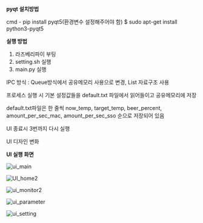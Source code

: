 **pyqt 설치방법**

<window>
cmd - pip install pyqt5(환경변수 설정해주어야 함)

<raspberry>
$ sudo apt-get install python3-pyqt5
  
  
**실행 방법**
  1. 라즈베리파이 부팅
  2. setting.sh 실행
  3. main.py 실행


IPC 방식 : Queue방식에서 공유메모리 사용으로 변경, List 자료구조 사용

프로세스 실행 시 기본 설정값들을 default.txt 파일에서 읽어들이고 공유메모리에 저장

default.txt파일은 한 줄씩 now_temp, target_temp, beer_percent, amount_per_sec_mac, amount_per_sec_sso 순으로 저장되어 있음

UI 종료시 3번까지 다시 실행

UI 디자인 변화

**UI 실행 화면**

![ui_main](https://user-images.githubusercontent.com/81142510/122669953-7c28a600-d1fa-11eb-8cd1-ddc28abf4fbe.PNG)

![UI_home2](https://user-images.githubusercontent.com/81142510/121378428-28a69480-c97e-11eb-9fc3-6ff26b25649f.PNG)

![ui_monitor2](https://user-images.githubusercontent.com/81142510/121378548-4116af00-c97e-11eb-8e78-3c943aeec30f.PNG)

![ui_parameter](https://user-images.githubusercontent.com/81142510/121224341-6b576680-c8c3-11eb-8e31-40d2bc41e043.PNG)

![ui_setting](https://user-images.githubusercontent.com/81142510/122669894-484d8080-d1fa-11eb-8941-fe42eb34103d.PNG)



